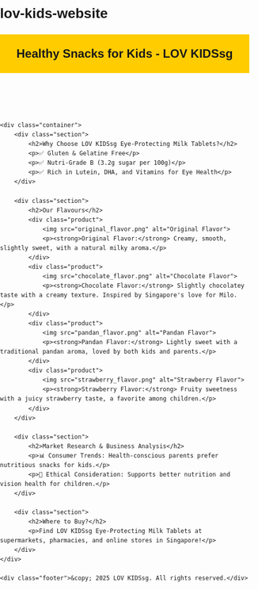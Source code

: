 # lov-kids-website
<!DOCTYPE html>
<html lang="en">
<head>
    <meta charset="UTF-8">
    <meta name="viewport" content="width=device-width, initial-scale=1.0">
    <title>Healthy Snacks for Kids - LOV KIDSsg</title>
    <style>
        body { font-family: Arial, sans-serif; line-height: 1.6; margin: 0; padding: 0; }
        header { background: #ffcc00; padding: 20px; text-align: center; font-size: 24px; font-weight: bold; }
        .container { width: 80%; margin: auto; overflow: hidden; }
        .section { padding: 20px; border-bottom: 1px solid #ddd; }
        .product { display: flex; align-items: center; }
        .product img { max-width: 200px; margin-right: 20px; }
        .footer { background: #333; color: white; text-align: center; padding: 10px; margin-top: 20px; }
    </style>
</head>
<body>
    <header>Healthy Snacks for Kids - LOV KIDSsg</header>
    
    <div class="container">
        <div class="section">
            <h2>Why Choose LOV KIDSsg Eye-Protecting Milk Tablets?</h2>
            <p>✅ Gluten & Gelatine Free</p>
            <p>✅ Nutri-Grade B (3.2g sugar per 100g)</p>
            <p>✅ Rich in Lutein, DHA, and Vitamins for Eye Health</p>
        </div>

        <div class="section">
            <h2>Our Flavours</h2>
            <div class="product">
                <img src="original_flavor.png" alt="Original Flavor">
                <p><strong>Original Flavor:</strong> Creamy, smooth, slightly sweet, with a natural milky aroma.</p>
            </div>
            <div class="product">
                <img src="chocolate_flavor.png" alt="Chocolate Flavor">
                <p><strong>Chocolate Flavor:</strong> Slightly chocolatey taste with a creamy texture. Inspired by Singapore's love for Milo.</p>
            </div>
            <div class="product">
                <img src="pandan_flavor.png" alt="Pandan Flavor">
                <p><strong>Pandan Flavor:</strong> Lightly sweet with a traditional pandan aroma, loved by both kids and parents.</p>
            </div>
            <div class="product">
                <img src="strawberry_flavor.png" alt="Strawberry Flavor">
                <p><strong>Strawberry Flavor:</strong> Fruity sweetness with a juicy strawberry taste, a favorite among children.</p>
            </div>
        </div>

        <div class="section">
            <h2>Market Research & Business Analysis</h2>
            <p>📊 Consumer Trends: Health-conscious parents prefer nutritious snacks for kids.</p>
            <p>📌 Ethical Consideration: Supports better nutrition and vision health for children.</p>
        </div>

        <div class="section">
            <h2>Where to Buy?</h2>
            <p>Find LOV KIDSsg Eye-Protecting Milk Tablets at supermarkets, pharmacies, and online stores in Singapore!</p>
        </div>
    </div>
    
    <div class="footer">&copy; 2025 LOV KIDSsg. All rights reserved.</div>
</body>
</html>
